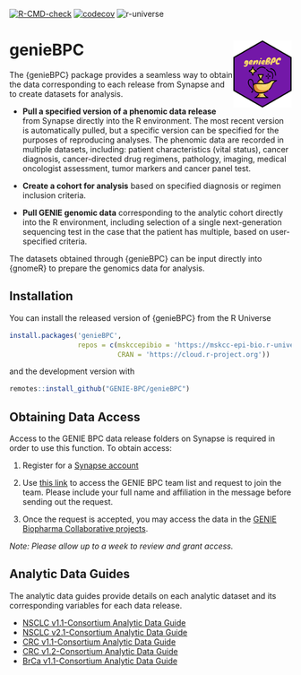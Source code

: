 
<!-- README.md is generated from README.Rmd. Please edit that file -->
<!-- badges: start -->

[![R-CMD-check](https://github.com/GENIE-BPC/genieBPC/workflows/R-CMD-check/badge.svg)](https://github.com/GENIE-BPC/genieBPC/actions)
[![codecov](https://codecov.io/gh/GENIE-BPC/genieBPC/branch/main/graph/badge.svg?token=431LhDhF5K)](https://codecov.io/gh/GENIE-BPC/genieBPC)
![r-universe](https://mskcc-epi-bio.r-universe.dev/badges/genieBPC)
<!-- badges: end -->

# genieBPC <img src="man/figures/geniebpc_hex_sticker.png" align="right" height="120" /></a>

The {genieBPC} package provides a seamless way to obtain the data
corresponding to each release from Synapse and to create datasets for
analysis.

-   **Pull a specified version of a phenomic data release** from Synapse
    directly into the R environment. The most recent version is
    automatically pulled, but a specific version can be specified for
    the purposes of reproducing analyses. The phenomic data are recorded
    in multiple datasets, including: patient characteristics (vital
    status), cancer diagnosis, cancer-directed drug regimens, pathology,
    imaging, medical oncologist assessment, tumor markers and cancer
    panel test.

-   **Create a cohort for analysis** based on specified diagnosis or
    regimen inclusion criteria.

-   **Pull GENIE genomic data** corresponding to the analytic cohort
    directly into the R environment, including selection of a single
    next-generation sequencing test in the case that the patient has
    multiple, based on user-specified criteria.

The datasets obtained through {genieBPC} can be input directly into
{gnomeR} to prepare the genomics data for analysis.

## Installation

You can install the released version of {genieBPC} from the R Universe

``` r
install.packages('genieBPC', 
                 repos = c(mskccepibio = 'https://mskcc-epi-bio.r-universe.dev',
                           CRAN = 'https://cloud.r-project.org'))
```

and the development version with

``` r
remotes::install_github("GENIE-BPC/genieBPC")
```

## Obtaining Data Access

Access to the GENIE BPC data release folders on Synapse is required in
order to use this function. To obtain access:

1.  Register for a [Synapse account](https://www.synapse.org/#)

2.  Use [this link](https://www.synapse.org/#!Team:3399797) to access
    the GENIE BPC team list and request to join the team. Please include
    your full name and affiliation in the message before sending out the
    request.

3.  Once the request is accepted, you may access the data in the [GENIE
    Biopharma Collaborative
    projects](https://www.synapse.org/#!Synapse:syn21226493).

*Note: Please allow up to a week to review and grant access.*

## Analytic Data Guides

The analytic data guides provide details on each analytic dataset and
its corresponding variables for each data release.

-   [NSCLC v1.1-Consortium Analytic Data
    Guide](https://www.synapse.org/#!Synapse:syn23002641)
-   [NSCLC v2.1-Consortium Analytic Data
    Guide](https://www.synapse.org/#!Synapse:syn26008058)
-   [CRC v1.1-Consortium Analytic Data
    Guide](https://www.synapse.org/#!Synapse:syn23764204)
-   [CRC v1.2-Consortium Analytic Data
    Guide](https://www.synapse.org/#!Synapse:syn26077308)
-   [BrCa v1.1-Consortium Analytic Data
    Guide](https://www.synapse.org/#!Synapse:syn26077313)
